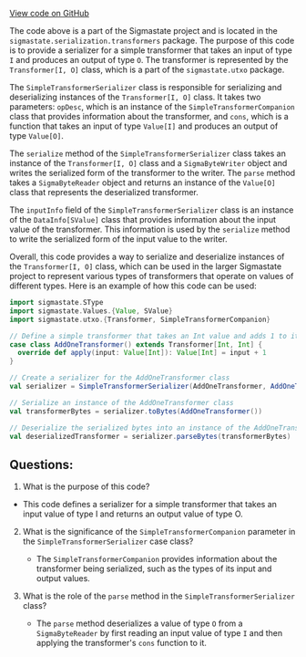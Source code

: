 [View code on GitHub](sigmastate-interpreterhttps://github.com/ScorexFoundation/sigmastate-interpreter/interpreter/shared/src/main/scala/sigmastate/serialization/transformers/SimpleTransformerSerializer.scala)

The code above is a part of the Sigmastate project and is located in the `sigmastate.serialization.transformers` package. The purpose of this code is to provide a serializer for a simple transformer that takes an input of type `I` and produces an output of type `O`. The transformer is represented by the `Transformer[I, O]` class, which is a part of the `sigmastate.utxo` package.

The `SimpleTransformerSerializer` class is responsible for serializing and deserializing instances of the `Transformer[I, O]` class. It takes two parameters: `opDesc`, which is an instance of the `SimpleTransformerCompanion` class that provides information about the transformer, and `cons`, which is a function that takes an input of type `Value[I]` and produces an output of type `Value[O]`.

The `serialize` method of the `SimpleTransformerSerializer` class takes an instance of the `Transformer[I, O]` class and a `SigmaByteWriter` object and writes the serialized form of the transformer to the writer. The `parse` method takes a `SigmaByteReader` object and returns an instance of the `Value[O]` class that represents the deserialized transformer.

The `inputInfo` field of the `SimpleTransformerSerializer` class is an instance of the `DataInfo[SValue]` class that provides information about the input value of the transformer. This information is used by the `serialize` method to write the serialized form of the input value to the writer.

Overall, this code provides a way to serialize and deserialize instances of the `Transformer[I, O]` class, which can be used in the larger Sigmastate project to represent various types of transformers that operate on values of different types. Here is an example of how this code can be used:

```scala
import sigmastate.SType
import sigmastate.Values.{Value, SValue}
import sigmastate.utxo.{Transformer, SimpleTransformerCompanion}

// Define a simple transformer that takes an Int value and adds 1 to it
case class AddOneTransformer() extends Transformer[Int, Int] {
  override def apply(input: Value[Int]): Value[Int] = input + 1
}

// Create a serializer for the AddOneTransformer class
val serializer = SimpleTransformerSerializer(AddOneTransformer, AddOneTransformer())

// Serialize an instance of the AddOneTransformer class
val transformerBytes = serializer.toBytes(AddOneTransformer())

// Deserialize the serialized bytes into an instance of the AddOneTransformer class
val deserializedTransformer = serializer.parseBytes(transformerBytes)
```
## Questions: 
 1. What is the purpose of this code?
   - This code defines a serializer for a simple transformer that takes an input value of type I and returns an output value of type O.

2. What is the significance of the `SimpleTransformerCompanion` parameter in the `SimpleTransformerSerializer` case class?
   - The `SimpleTransformerCompanion` provides information about the transformer being serialized, such as the types of its input and output values.

3. What is the role of the `parse` method in the `SimpleTransformerSerializer` class?
   - The `parse` method deserializes a value of type `O` from a `SigmaByteReader` by first reading an input value of type `I` and then applying the transformer's `cons` function to it.